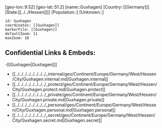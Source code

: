 ﻿---
location: [51.2,9.52]
mapzoom: [7,12] 
mapmarker: city 
type: City
tags:
- geo/City


SpocWebEntityId: 30650
isDeleted: false
confidential: public

---
[geo-lon::9.52]
[geo-lat::51.2]
[name::Guxhagen]
[Country::[[Germany]]]
[State:[[../../Hessen]]]]
[Population::]
[Unknown::]


```leaflet
id: Guxhagen
coordinates: [[Guxhagen]]
markerFile: [[Guxhagen]]
defaultZoom: 11 
maxZoom: 18
```


## Confidential Links & Embeds: 
-[[Guxhagen|Guxhagen]]] 
- [[../../../../../../../../_internal/geo/Continent/Europe/Germany/West/Hessen/City/Guxhagen.internal.md|Guxhagen.internal]] 
- [[../../../../../../../../_protect/geo/Continent/Europe/Germany/West/Hessen/City/Guxhagen.protect.md|Guxhagen.protect]] 
- [[../../../../../../../../_private/geo/Continent/Europe/Germany/West/Hessen/City/Guxhagen.private.md|Guxhagen.private]] 
- [[../../../../../../../../_personal/geo/Continent/Europe/Germany/West/Hessen/City/Guxhagen.personal.md|Guxhagen.personal]] 
- [[../../../../../../../../_secret/geo/Continent/Europe/Germany/West/Hessen/City/Guxhagen.secret.md|Guxhagen.secret]] 
